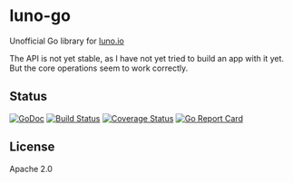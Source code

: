 # luno-go

Unofficial Go library for [luno.io](https://luno.io)

The API is not yet stable, as I have not yet tried to build an app with it yet.  But the core operations seem to work correctly.

## Status

[![GoDoc](https://godoc.org/github.com/mschoch/luno-go?status.svg)](https://godoc.org/github.com/mschoch/luno-go)
[![Build Status](https://travis-ci.org/mschoch/luno-go.svg?branch=master)](https://travis-ci.org/mschoch/luno-go)
[![Coverage Status](https://coveralls.io/repos/github/mschoch/luno-go/badge.svg?branch=master)](https://coveralls.io/github/mschoch/luno-go?branch=master)
[![Go Report Card](https://goreportcard.com/badge/github.com/mschoch/luno-go)](https://goreportcard.com/report/github.com/mschoch/luno-go)

## License

Apache 2.0
